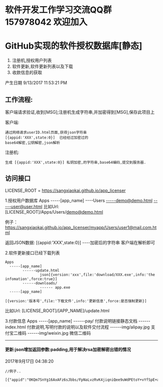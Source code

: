 # 软件开发工作学习交流QQ群 157978042 欢迎加入

# GitHub实现的软件授权数据库[静态]

1. 注册机,授权用户列表
2. 软件更新,软件更新列表以及下载
3. 收款信息的获取

产生日期 9/13/2017 11:53:21 PM 

## 工作流程:

客户端请求验证,收到[MSG];注册机生成字符串,并加密得到[MSG],保存此项目上

客户端:

	通过网络请求userID.html页面,获得json字符串
	[{appid:'XXX',state:0}]  已经经过加密过的
	base64解密,公钥解密,json解析

注册机:

	生成 [{appid:'XXX',state:0}] 私钥加密,的字符串,base64编码,提交到服务器.

## 访问接口

LICENSE_ROOT = https://sangxiaokai.github.io/app_licenser

1.授权用户数据库
	Apps
	  -----[app_name]
		----Users
			-----demo@demo.html
			-----user@user.html
比如Url: [LICENSE_ROOT]/Apps/Users/demo@demo.html

例子： https://sangxiaokai.github.io/app_licenser/myapp/Users/user1@mail.com.html

返回JSON数据:
	[{appid:'XXX',state:0}] ----加密后的字符串
客户端在解析即可


2.软件更新接口已经下载列表

	Apps
	  -----[app_name]
			------update.html
					json[{version:'xxx',file:'download/XXX.exe',info:'the infomation',force:true}]
			------downloads/
					------ app.exe
	  -----[app_name]

	[{version:'版本号',file:'下载文件',info:'更新信息',force:是否强制更新}]

比如Url: [LICENSE_ROOT]/[APP_NAME]/update.html

3.付款信息
	Apps
	  -----[app_name]
			------pay/ 付款说明链接静态文档
				------index.html 付款说明,写明付款的说明以及软件交付流程
					------img/alipay.jpg 支付宝二维码
					------img/weixin.jpg 微信二维码

----------------------------------
#### 更新:json增加返回参数:padding,用于解决rsa加密解密出错的情况
2017年9月17日 04:38:20

```
//例子..

[{"appid":"0KQm7SnYg16AxAFz6sJbbs/FpNaLvzRvK4jiqniQee9uWdPEtoY+vYfSpE+aQLaPaMqOFtU/zySdJrauzUCS2X+J3mlxh3KxailKkksb3hgIyFl7fWCQaAVWbNKyQvsCxJPDAvU+YAYOSnIzB8BIcAVpoLHHetl+b7WLiM3kpAk=","padding":"0","state":1}]

```








